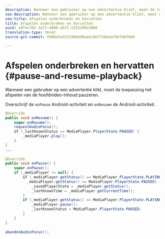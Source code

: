 ```yaml
---
description: Wanneer een gebruiker op een advertentie klikt, moet de toepassing het afspelen van de hoofdvideo-inhoud pauzeren.
seo-description: Wanneer een gebruiker op een advertentie klikt, moet de toepassing het afspelen van de hoofdvideo-inhoud pauzeren.
seo-title: Afspelen onderbreken en hervatten
title: Afspelen onderbreken en hervatten
uuid: a8fec392-3a71-4086-abf1-23522d023680
translation-type: tm+mt
source-git-commit: 5908e5a3521966496aeec0ef730e4a704fddfb68

---
```



# Afspelen onderbreken en hervatten {#pause-and-resume-playback}

Wanneer een gebruiker op een advertentie klikt, moet de toepassing het afspelen van de hoofdvideo-inhoud pauzeren.

Overschrijf de `onPause` Android-activiteit en `onResume` de Android-activiteit.

```java
@Override 
public void onResume() { 
    super.onResume(); 
    requestAudioFocus(); 
    if (_lastKnownStatus == MediaPlayer.PlayerState.PAUSED) { 
        _mediaPlayer.play(); 
    } 
} 
... 
 
@Override 
public void onPause() { 
    super.onPause(); 
    if (_mediaPlayer != null) { 
        if (_mediaPlayer.getStatus() == MediaPlayer.PlayerState.PLAYING || 
          _mediaPlayer.getStatus() == MediaPlayer.PlayerState.PAUSED) { 
            _savedPlayerState = _mediaPlayer.getStatus(); 
            _lastKnownTime = _mediaPlayer.getCurrentTime(); 
        } 
        if (_mediaPlayer.getStatus() == MediaPlayer.PlayerState.PLAYING) { 
            _mediaPlayer.pause(); 
            _lastKnownStatus = MediaPlayer.PlayerState.PAUSED; 
        } 
    } 
} 
 
abandonAudioFocus(); 
```

